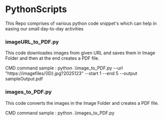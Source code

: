 # PythonScripts
This Repo comprises of various python code snippet's which can help in easing our small day-to-day activities 

### imageURL_to_PDF.py

This code downloades images from given URL and saves them in Image Folder and then at the end creates a PDF file. 

CMD command sample : python .\image_to_PDF.py --url "https://imagefiles/{ID}.jpg?2025123" --start 1 --end 5 --output sampleOutput.pdf

### images_to_PDF.py

This code converts the images in the Image Folder and creates a PDF file. 

CMD command sample : python .\images_to_PDF.py
